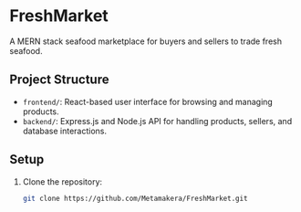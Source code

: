  
# FreshMarket

A MERN stack seafood marketplace for buyers and sellers to trade fresh seafood.

## Project Structure
- `frontend/`: React-based user interface for browsing and managing products.
- `backend/`: Express.js and Node.js API for handling products, sellers, and database interactions.

## Setup
1. Clone the repository:
   ```bash
   git clone https://github.com/Metamakera/FreshMarket.git